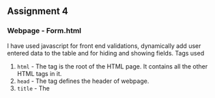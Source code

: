 
## Assignment 4 

### Webpage - Form.html

I have used javascript for front end validations, dynamically add user entered data to the table and for hiding and showing fields.
Tags used 
1. `html` - The <html> tag is the root of the HTML page. It contains all the other HTML tags in it.
2. `head` - The <head> tag defines the header of webpage.
3. `title` - The <title> tag defines the title of the webpage.
4. `link` - The <link> tag is used to link any external files for the webpage.
5. `meta` - The <meta> tag contains the information about the webpage.
6. `style` - The <style> attribute is used for styling the tags.
7. `body` - The <body> tag is used for the body section of the webpage.
8. `h1`| `h2`| `h3`| `h4` | `h5` | `h6` - The <h> tag is used for different size of headings.
9. `div` - The div tag is used for division of the pages for more clarity.
10. `a` - The <a> tag is used to link pages with the current page
11. `p` - The <p> tag is used tp define the paragraph
12. `table` - the <table> tag is used to display user entered data
13. `button` - The <button> tag defines a clickable button - Submit and reset
14. `center` - The <center> tag is used to center the contents of the page


### Javascript Functions used

1. `document.getElementById()`
2. `document.getElementByClass()`
3. `document.getElementByName()`
4. `addEventListener()`
5. `document.querySelector()`
6. `document.querySelectorAll()`
7. `switch Case()`
8. `preventDefault()`


Project Made by Saketh Vootla (NUID: 001568984)